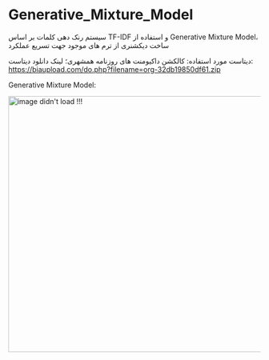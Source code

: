 # Generative_Mixture_Model

سیستم رنک دهی کلمات بر اساس TF-IDF و استفاده از Generative Mixture Model، ساخت دیکشنری از ترم های موجود جهت تسریع عملکرد

دیتاست مورد استفاده: کالکشن داکیومنت های روزنامه همشهری؛ لینک دانلود دیتاست: https://biaupload.com/do.php?filename=org-32db19850df61.zip

Generative Mixture Model:

<img width="512" alt="image didn't load !!!" src="https://github.com/user-attachments/assets/beb0ec5f-e41e-4672-8225-61c3d64c85f4">
